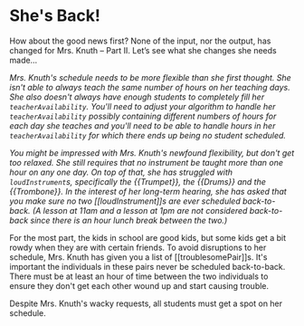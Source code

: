 # She's Back!

How about the good news first? None of the input, nor the output, has changed for Mrs. Knuth – Part II. Let’s see what she changes she needs made…

_Mrs. Knuth's schedule needs to be more flexible than she first thought. She isn't able to always teach the same number of hours on her teaching days. She also doesn't always have enough students to completely fill her `teacherAvailability`. You'll need to adjust your algorithm to handle her `teacherAvailability` possibly containing different numbers of hours for each day she teaches and you'll need to be able to handle hours in her `teacherAvailability` for which there ends up being no student scheduled._



_You might be impressed with Mrs. Knuth's newfound flexibility, but don't get too relaxed. She still requires that no instrument be taught more than one hour on any one day. On top of that, she has struggled with `loudInstrument`s, specifically the {{Trumpet}}, the {{Drums}} and the {{Trombone}}. In the interest of her long-term hearing, she has asked that you make sure no two [[loudInstrument]]s are ever scheduled back-to-back. (A lesson at 11am and a lesson at 1pm are not considered back-to-back since there is an hour lunch break between the two.)_

For the most part, the kids in school are good kids, but some kids get a bit rowdy when they are with certain friends. To avoid disruptions to her schedule, Mrs. Knuth has given you a list of [[troublesomePair]]s. It's important the individuals in these pairs never be scheduled back-to-back. There must be at least an hour of time between the two individuals to ensure they don't get each other wound up and start causing trouble.

Despite Mrs. Knuth's wacky requests, all students must get a spot on her schedule.
